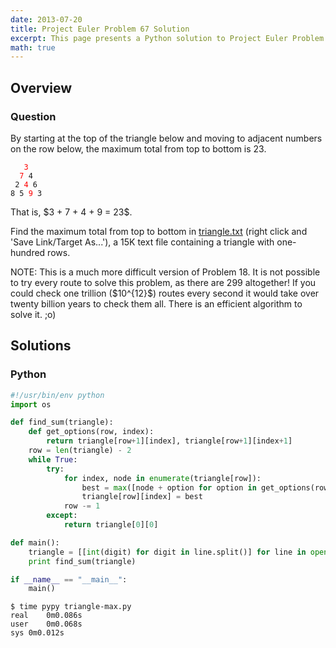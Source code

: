 ```yaml
---
date: 2013-07-20
title: Project Euler Problem 67 Solution
excerpt: This page presents a Python solution to Project Euler Problem 67.
math: true
---
```



## Overview


### Question

<p>
By starting at the top of the triangle below and moving to adjacent numbers on the row below, the maximum total from top to bottom is 23.
</p>

<pre><code>   <span style="color:#FF0000;">3</span>
  <span style="color:#FF0000;">7</span> 4
 2 <span style="color:#FF0000;">4</span> 6
8 5 <span style="color:#FF0000;">9</span> 3
</code></pre>

<p>
That is, $3 + 7 + 4 + 9 = 23$.
</p>

<p>
Find the maximum total from top to bottom in <a href="http://projecteuler.net/project/triangle.txt">triangle.txt</a> (right click and 'Save Link/Target As...'), a 15K text file containing a triangle with one-hundred rows.
</p>

<p>
NOTE: This is a much more difficult version of Problem 18. It is not possible to try every route to solve this problem, as there are 299 altogether! If you could check one trillion ($10^{12}$) routes every second it would take over twenty billion years to check them all. There is an efficient algorithm to solve it. ;o)
</p>






## Solutions

### Python

```python
#!/usr/bin/env python
import os

def find_sum(triangle):
    def get_options(row, index):
        return triangle[row+1][index], triangle[row+1][index+1]
    row = len(triangle) - 2
    while True:
        try:
            for index, node in enumerate(triangle[row]):
                best = max([node + option for option in get_options(row, index)])
                triangle[row][index] = best
            row -= 1
        except:
            return triangle[0][0]

def main():
    triangle = [[int(digit) for digit in line.split()] for line in open(os.path.join(os.path.dirname(__file__), 'triangle.txt')).readlines()]
    print find_sum(triangle)

if __name__ == "__main__":
    main()
```


```
$ time pypy triangle-max.py
real	0m0.086s
user	0m0.068s
sys	0m0.012s
```


